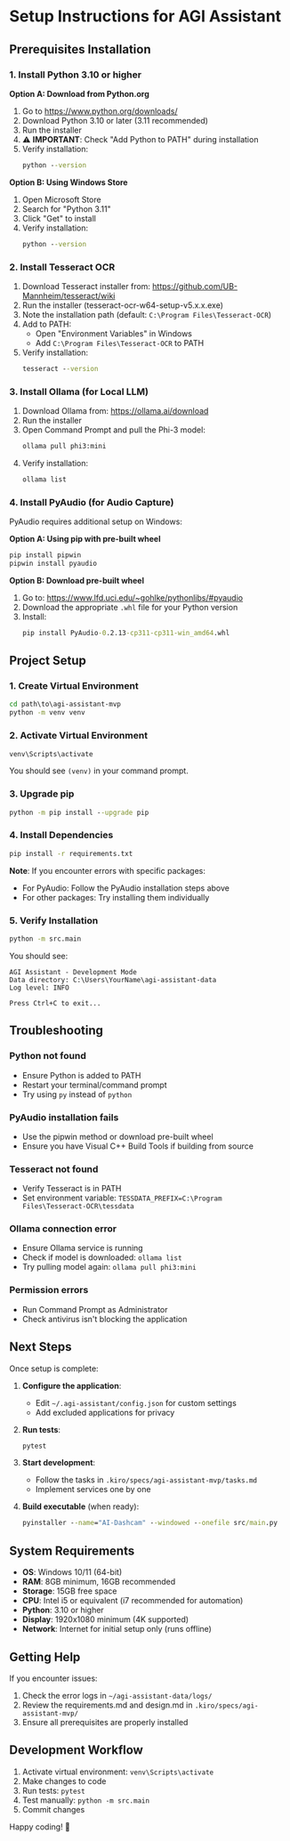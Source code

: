 # Setup Instructions for AGI Assistant

## Prerequisites Installation

### 1. Install Python 3.10 or higher

**Option A: Download from Python.org**
1. Go to https://www.python.org/downloads/
2. Download Python 3.10 or later (3.11 recommended)
3. Run the installer
4. ⚠️ **IMPORTANT**: Check "Add Python to PATH" during installation
5. Verify installation:
   ```cmd
   python --version
   ```

**Option B: Using Windows Store**
1. Open Microsoft Store
2. Search for "Python 3.11"
3. Click "Get" to install
4. Verify installation:
   ```cmd
   python --version
   ```

### 2. Install Tesseract OCR

1. Download Tesseract installer from:
   https://github.com/UB-Mannheim/tesseract/wiki
2. Run the installer (tesseract-ocr-w64-setup-v5.x.x.exe)
3. Note the installation path (default: `C:\Program Files\Tesseract-OCR`)
4. Add to PATH:
   - Open "Environment Variables" in Windows
   - Add `C:\Program Files\Tesseract-OCR` to PATH
5. Verify installation:
   ```cmd
   tesseract --version
   ```

### 3. Install Ollama (for Local LLM)

1. Download Ollama from: https://ollama.ai/download
2. Run the installer
3. Open Command Prompt and pull the Phi-3 model:
   ```cmd
   ollama pull phi3:mini
   ```
4. Verify installation:
   ```cmd
   ollama list
   ```

### 4. Install PyAudio (for Audio Capture)

PyAudio requires additional setup on Windows:

**Option A: Using pip with pre-built wheel**
```cmd
pip install pipwin
pipwin install pyaudio
```

**Option B: Download pre-built wheel**
1. Go to: https://www.lfd.uci.edu/~gohlke/pythonlibs/#pyaudio
2. Download the appropriate `.whl` file for your Python version
3. Install:
   ```cmd
   pip install PyAudio-0.2.13-cp311-cp311-win_amd64.whl
   ```

## Project Setup

### 1. Create Virtual Environment

```cmd
cd path\to\agi-assistant-mvp
python -m venv venv
```

### 2. Activate Virtual Environment

```cmd
venv\Scripts\activate
```

You should see `(venv)` in your command prompt.

### 3. Upgrade pip

```cmd
python -m pip install --upgrade pip
```

### 4. Install Dependencies

```cmd
pip install -r requirements.txt
```

**Note**: If you encounter errors with specific packages:
- For PyAudio: Follow the PyAudio installation steps above
- For other packages: Try installing them individually

### 5. Verify Installation

```cmd
python -m src.main
```

You should see:
```
AGI Assistant - Development Mode
Data directory: C:\Users\YourName\agi-assistant-data
Log level: INFO

Press Ctrl+C to exit...
```

## Troubleshooting

### Python not found
- Ensure Python is added to PATH
- Restart your terminal/command prompt
- Try using `py` instead of `python`

### PyAudio installation fails
- Use the pipwin method or download pre-built wheel
- Ensure you have Visual C++ Build Tools if building from source

### Tesseract not found
- Verify Tesseract is in PATH
- Set environment variable: `TESSDATA_PREFIX=C:\Program Files\Tesseract-OCR\tessdata`

### Ollama connection error
- Ensure Ollama service is running
- Check if model is downloaded: `ollama list`
- Try pulling model again: `ollama pull phi3:mini`

### Permission errors
- Run Command Prompt as Administrator
- Check antivirus isn't blocking the application

## Next Steps

Once setup is complete:

1. **Configure the application**:
   - Edit `~/.agi-assistant/config.json` for custom settings
   - Add excluded applications for privacy

2. **Run tests**:
   ```cmd
   pytest
   ```

3. **Start development**:
   - Follow the tasks in `.kiro/specs/agi-assistant-mvp/tasks.md`
   - Implement services one by one

4. **Build executable** (when ready):
   ```cmd
   pyinstaller --name="AI-Dashcam" --windowed --onefile src/main.py
   ```

## System Requirements

- **OS**: Windows 10/11 (64-bit)
- **RAM**: 8GB minimum, 16GB recommended
- **Storage**: 15GB free space
- **CPU**: Intel i5 or equivalent (i7 recommended for automation)
- **Python**: 3.10 or higher
- **Display**: 1920x1080 minimum (4K supported)
- **Network**: Internet for initial setup only (runs offline)

## Getting Help

If you encounter issues:
1. Check the error logs in `~/agi-assistant-data/logs/`
2. Review the requirements.md and design.md in `.kiro/specs/agi-assistant-mvp/`
3. Ensure all prerequisites are properly installed

## Development Workflow

1. Activate virtual environment: `venv\Scripts\activate`
2. Make changes to code
3. Run tests: `pytest`
4. Test manually: `python -m src.main`
5. Commit changes

Happy coding! 🚀

